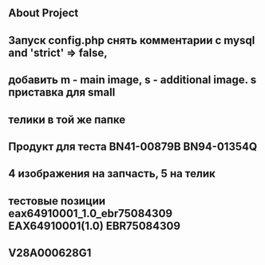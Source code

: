 ## About Project
## Запуск config.php снять комментарии c mysql and 'strict' => false,
## добавить m - main image, s - additional image. s приставка для small 
## телики в той же папке
## Продукт для теста BN41-00879B BN94-01354Q
## 4 изображения на запчасть, 5 на телик 
## тестовые позиции eax64910001_1.0_ebr75084309 EAX64910001(1.0) EBR75084309
## V28A000628G1





